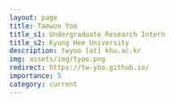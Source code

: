 ```yaml
---
layout: page
title: Taewon Yoo
title_s1: Undergraduate Research Intern
title_s2: Kyung Hee University
description: twyoo [at] khu.ac.kr
img: assets/img/tyoo.png
redirect: https://tw-yoo.github.io/
importance: 5
category: current
---
```


